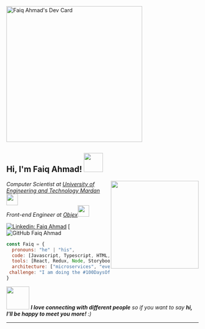 

<a href="https://app.daily.dev/faiq12"><img src="https://api.daily.dev/devcards/v2/z8OV350HjopBYafkLTTsU.png?type=default&r=ehl" width="356" alt="Faiq Ahmad's Dev Card"/></a>





<h2> Hi, I'm Faiq Ahmad! <img src="https://media.giphy.com/media/mGcNjsfWAjY5AEZNw6/giphy.gif" width="50"></h2>
<img align='right' src="https://media.giphy.com/media/ieyl9zmCjO4b4t6qoY/giphy.gif" width="230">
<p><em>Computer Scientist at <a href="http://www.unb.br">University of Engineering and Technology Mardan</a><img src="https://media.giphy.com/media/fYSnHlufseco8Fh93Z/giphy.gif" width="30"></br>Front-end Engineer at <a href="">Objex</a><img src="file:///C:/Users/Administrator/Desktop/faiq.png" width="30"> 
</em></p>

[![Linkedin: Faiq Ahmad]([https://img.shields.io/badge/-thaianebraga-blue?style=flat-square&logo=Linkedin&logoColor=white&link=https://www.linkedin.com/in/faiqahmad10/)](https://www.linkedin.com/in/faiqahmad10/](https://www.linkedin.com/in/faiqahmad10))
[![GitHub Faiq Ahmad]([[https://github.com/faiq157](https://github.com/faiq157))

```javascript
const Faiq = {
  pronouns: "he" | "his",
  code: [Javascript, Typescript, HTML, CSS, Ruby, Python, Java],
  tools: [React, Redux, Node, Storybook, Styled-Components, Jest, Docker],
  architecture: ["microservices", "event-driven", "design system pattern"],
 challenge: "I am doing the #100DaysOfCode challenge focused on react and javscript"
}
```

<img src="https://media.giphy.com/media/LnQjpWaON8nhr21vNW/giphy.gif" width="60"> <em><b>I love connecting with different people</b> so if you want to say <b>hi, I'll be happy to meet you more!</b> :)</em>

---

